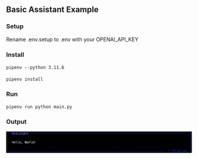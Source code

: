 ## Basic Assistant Example

### Setup
Rename .env.setup to .env with your OPENAI_API_KEY

### Install
    pipenv --python 3.11.6
    
    pipenv install

### Run
    pipenv run python main.py

### Output
![Screenshot](./screenshot.png)

